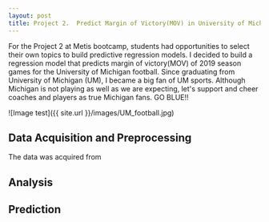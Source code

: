 ```yaml
---
layout: post
title: Project 2.  Predict Margin of Victory(MOV) in University of Michigan Football
---
```

For the Project 2 at Metis bootcamp, students had opportunities to select their own topics to build predictive regression models.
I decided to build a regression model that predicts margin of victory(MOV) of 2019 season games for the University of Michigan football. Since graduating from University of Michigan (UM), I became a big fan of UM sports. Although Michigan is not playing as well as we are expecting, let's support and cheer coaches and players as true Michigan fans. GO BLUE!!

![Image test]({{ site.url }}/images/UM_football.jpg)


## Data Acquisition and Preprocessing

The data was acquired from

## Analysis 


## Prediction


